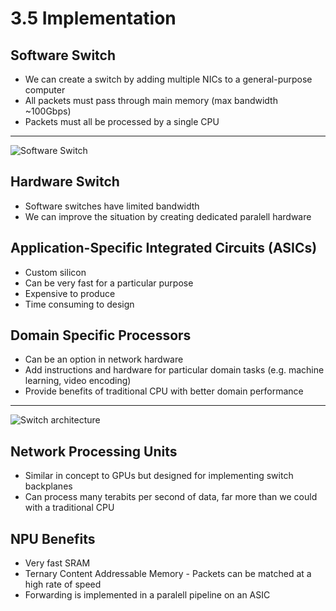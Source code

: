 3.5 Implementation
==================

Software Switch
---------------

- We can create a switch by adding multiple NICs to a general-purpose computer
- All packets must pass through main memory (max bandwidth ~100Gbps)
- Packets must all be processed by a single CPU

---

![Software Switch](https://book.systemsapproach.org/_images/Slide14.png)

Hardware Switch
---------------

- Software switches have limited bandwidth
- We can improve the situation by creating dedicated paralell hardware

Application-Specific Integrated Circuits (ASICs)
------------------------------------------------

- Custom silicon
- Can be very fast for a particular purpose
- Expensive to produce
- Time consuming to design

Domain Specific Processors
--------------------------

- Can be an option in network hardware
- Add instructions and hardware for particular domain tasks (e.g. machine learning, video encoding)
- Provide benefits of traditional CPU with better domain performance

---

![Switch architecture](https://book.systemsapproach.org/_images/Slide22.png)

Network Processing Units
------------------------

- Similar in concept to GPUs but designed for implementing switch backplanes
- Can process many terabits per second of data, far more than we could with a traditional CPU

NPU Benefits
------------

- Very fast SRAM
- Ternary Content Addressable Memory - Packets can be matched at a high rate of speed
- Forwarding is implemented in a paralell pipeline on an ASIC
